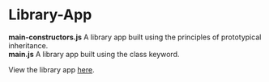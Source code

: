 # Library-App
**main-constructors.js** A library app built using the principles of prototypical inheritance.<br>
**main.js** A library app built using the class keyword.

View the library app [here](https://worthyag.github.io/Library-App/).
